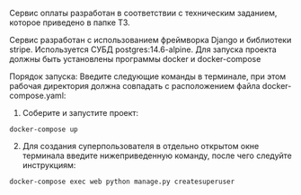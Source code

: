 Сервис оплаты разработан в соответствии с техническим заданием, которое приведено в папке ТЗ.

Сервис разработан с использованием фреймворка Django и библиотеки stripe. Используется СУБД postgres:14.6-alpine.
Для запуска проекта должны быть установлены программы docker и docker-compose

Порядок запуска:
Введите следующие команды в терминале, при этом рабочая директория должна совпадать с расположением файла docker-compose.yaml:

1. Соберите и запустите проект:
```commandline
docker-compose up
```
2. Для создания суперпользователя в отдельно открытом окне терминала введите нижеприведенную команду, после чего следуйте инструкциям:
```commandline
docker-compose exec web python manage.py createsuperuser
```
